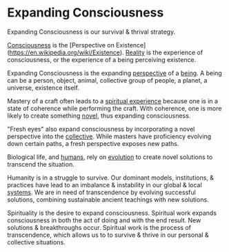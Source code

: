 # Expanding Consciousness

Expanding Consciousness is our survival & thrival strategy.

[Consciousness](https://en.wikipedia.org/wiki/Consciousness) is the [Perspective on Existence] (https://en.wikipedia.org/wiki/Existence). [Reality](./reality.md) is the experience of consciousness, or the experience of a being perceiving existence.

Expanding Consciousness is the expanding [perspective](./perspective.md) of a [being](./being.md). A being can be a person, object, animal, collective group of people, a planet, a universe, existence itself.

Mastery of a craft often leads to a [spiritual experience](./spirituality.md) because one is in a state of coherence while performing the craft. With coherence, one is more likely to create something [novel](./novelty.md), thus expanding consciousness.

"Fresh eyes" also expand consciousness by incorporating a novel perspective into the [collective](./collective.md). While masters have proficiency evolving down certain paths, a fresh perspective exposes new paths.

Biological life, and [humans](./human.md), rely on [evolution](./evolution.md) to create novel solutions to transcend the situation.

Humanity is in a struggle to survive. Our dominant models, institutions, & practices have lead to an imbalance & instability in our global & local [systems](./system.md). We are in need of transcendence by evolving successful solutions, combining sustainable ancient teachings with new solutions.

Spirituality is the desire to expand consciousness. Spiritual work expands consciousness in both the act of doing and with the end result. New solutions & breakthroughs occur. Spiritual work is the process of transcendence, which allows us to to survive & thrive in our personal & collective situations.
